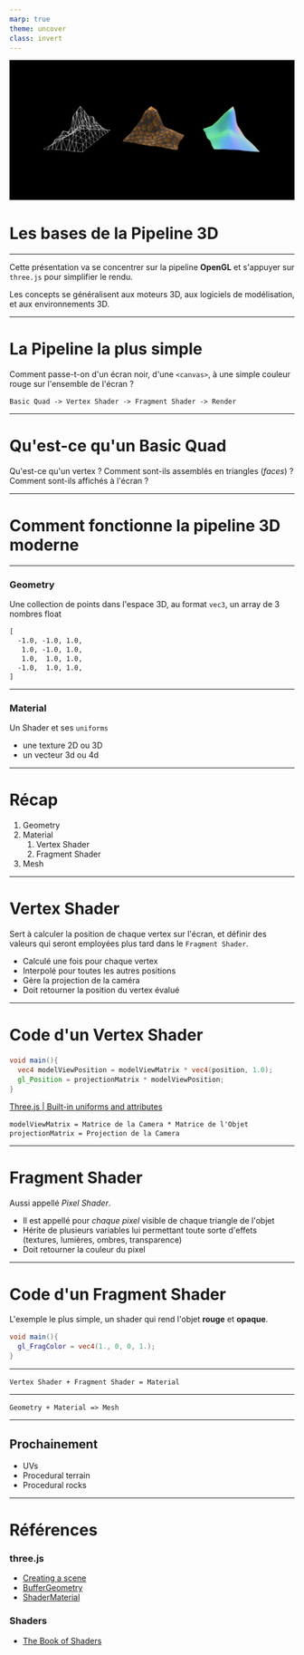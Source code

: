 ```yaml
---
marp: true
theme: uncover
class: invert
---
```


<!-- _footer: "three.js | thebookofshaders | blender" -->
![bg](cover.png)

# Les bases de la Pipeline 3D

---

Cette présentation va se concentrer sur la pipeline **OpenGL** et s'appuyer sur `three.js` pour simplifier le rendu.

Les concepts se généralisent aux moteurs 3D, aux logiciels de modélisation, et aux environnements 3D.

---

# La Pipeline la plus simple

Comment passe-t-on d'un écran noir, d'une `<canvas>`, à une simple couleur rouge sur l'ensemble de l'écran ?

```
Basic Quad -> Vertex Shader -> Fragment Shader -> Render
```

---

# Qu'est-ce qu'un Basic Quad

Qu'est-ce qu'un vertex ?
Comment sont-ils assemblés en triangles (*faces*) ?
Comment sont-ils affichés à l'écran ?

---

# Comment fonctionne la pipeline 3D moderne

---

### Geometry
Une collection de points dans l'espace 3D, au format `vec3`, un array de 3 nombres float

```
[
  -1.0, -1.0, 1.0,
   1.0, -1.0, 1.0,
   1.0,  1.0, 1.0,
  -1.0,  1.0, 1.0,
]
```

---

### Material
Un Shader et ses `uniforms`

- une texture 2D ou 3D
- un vecteur 3d ou 4d

---

# Récap

1. Geometry
2. Material
    1. Vertex Shader
    2. Fragment Shader
3. Mesh

---

# Vertex Shader 

Sert à calculer la position de chaque vertex sur l'écran, et définir des valeurs qui seront employées plus tard dans le `Fragment Shader`.
- Calculé une fois pour chaque vertex
- Interpolé pour toutes les autres positions
- Gère la projection de la caméra
- Doit retourner la position du vertex évalué

---

# Code d'un Vertex Shader

```glsl
void main(){
  vec4 modelViewPosition = modelViewMatrix * vec4(position, 1.0);
  gl_Position = projectionMatrix * modelViewPosition;
}
```

[Three.js | Built-in uniforms and attributes](https://threejs.org/docs/?q=shader#api/en/renderers/webgl/WebGLProgram)

```
modelViewMatrix = Matrice de la Camera * Matrice de l'Objet
projectionMatrix = Projection de la Camera
```

---

# Fragment Shader

Aussi appellé *Pixel Shader*. 

- Il est appellé pour *chaque pixel* visible de chaque triangle de l'objet
- Hérite de plusieurs variables lui permettant toute sorte d'effets (textures, lumières, ombres, transparence)
- Doit retourner la couleur du pixel

---

# Code d'un Fragment Shader

L'exemple le plus simple, un shader qui rend l'objet **rouge** et **opaque**.

```glsl
void main(){
  gl_FragColor = vec4(1., 0, 0, 1.);
}
```

---

```
Vertex Shader + Fragment Shader = Material
```

---

```
Geometry + Material => Mesh
```

---

## Prochainement
- UVs
- Procedural terrain
- Procedural rocks

---

# Références

### three.js

- [Creating a scene](https://threejs.org/docs/#manual/en/introduction/Creating-a-scene)
- [BufferGeometry](https://threejs.org/docs/#api/en/core/BufferGeometry)
- [ShaderMaterial](https://threejs.org/docs/#api/en/materials/ShaderMaterial)

### Shaders

- [The Book of Shaders](https://thebookofshaders.com/)